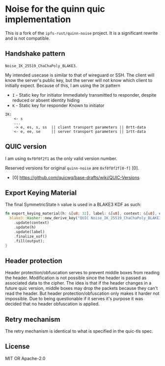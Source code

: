 # Noise for the quinn quic implementation

This is a fork of the `ipfs-rust/quinn-noise` project. It is a significant rewrite and is not compatible.

## Handshake pattern

`Noise_IK_25519_ChaChaPoly_BLAKE3`.

My intended usecase is similar to that of wireguard or SSH. The client will know the server's public key,
but the server will not know which client to initially expect. Because of this, I am using the `IK` pattern

* `I` - Static key for initiator Immediately transmitted to responder, despite reduced or absent identity hiding
* `K` - Static key for responder Known to initiator

```
IK:
    <- s
    ...
    -> e, es, s, ss  || client transport parameters || 0rtt-data
    <- e, ee, se     || server transport parameters || 1rtt-data
```

## QUIC version

I am using `0xf0f0f2f1` as the only valid version number.

Reserved versions for original `quinn-noise` are `0xf0f0f2f[0-f]` [0].

- [0] https://github.com/quicwg/base-drafts/wiki/QUIC-Versions

## Export Keying Material

The final SymmetricState `h` value is used in a BLAKE3 KDF as such:

```rust
fn export_keying_material(h: &[u8; 32], label: &[u8], context: &[u8], output: &mut [u8]) {
  blake3::Hasher::new_derive_key("QUIC Noise_IK_25519_ChaChaPoly_BLAKE3 2024-01-01 23:28:47 export keying material")
    .update(context)
    .update(h)
    .update(label)
    .finalize_xof()
    .fill(output);
}
```

## Header protection

Header protection/obfuscation serves to prevent middle boxes from reading the header. Modification
is not possible since the header is passed as associated data to the cipher. The idea is that if
the header changes in a future quic version, middle boxes may drop the packets because they can't
read the header. But header protection/obfuscation only makes it harder not impossible. Due to
being questionable if it serves it's purpose it was decided that no header obfuscation is applied.

## Retry mechanism

The retry mechanism is identical to what is specified in the quic-tls spec.

## License

MIT OR Apache-2.0
